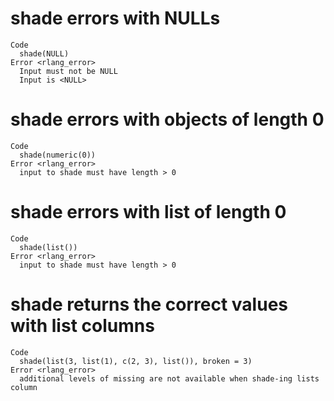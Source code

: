# shade errors with NULLs

    Code
      shade(NULL)
    Error <rlang_error>
      Input must not be NULL
      Input is <NULL>

# shade errors with objects of length 0

    Code
      shade(numeric(0))
    Error <rlang_error>
      input to shade must have length > 0

# shade errors with list of length 0

    Code
      shade(list())
    Error <rlang_error>
      input to shade must have length > 0

# shade returns the correct values with list columns

    Code
      shade(list(3, list(1), c(2, 3), list()), broken = 3)
    Error <rlang_error>
      additional levels of missing are not available when shade-ing lists column

